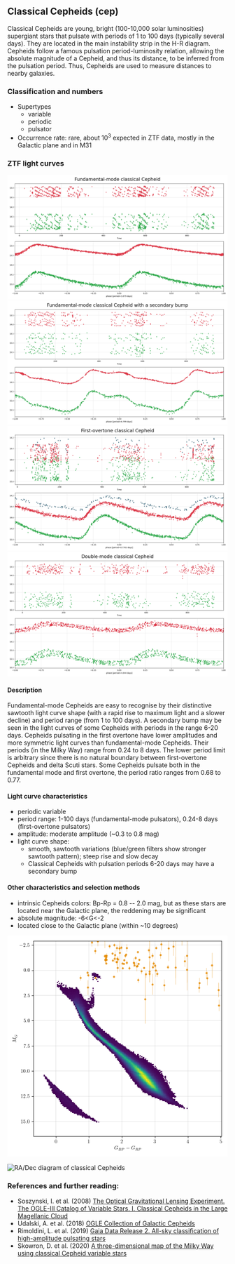 ## Classical Cepheids (cep)
Classical Cepheids are young, bright (100-10,000 solar luminosities) supergiant stars that pulsate with periods of 1 to 100 days (typically several days). They are located in the main instability strip in the H-R diagram. Cepheids follow a famous pulsation period-luminosity relation, allowing the absolute magnitude of a Cepheid, and thus its distance, to be inferred from the pulsation period. Thus, Cepheids are used to measure distances to nearby galaxies.

### Classification and numbers
- Supertypes
  - variable
  - periodic
  - pulsator
- Occurrence rate: rare, about 10<sup>3</sup> expected in ZTF data, mostly in the Galactic plane and in M31


### ZTF light curves
![ZTF cepheids](data/cepheid_F.png)
![ZTF cepheids](data/cepheid_F_1.png)
![ZTF cepheids](data/cepheid_1O.png)
![ZTF cepheids](data/cepheid_F1O.png)

#### Description
Fundamental-mode Cepheids are easy to recognise by their distinctive sawtooth light curve shape (with a rapid rise to maximum light and a slower decline) and period range (from 1 to 100 days). A secondary bump may be seen in the light curves of some Cepheids with periods in the range 6-20 days. Cepheids pulsating in the first overtone have lower amplitudes and more symmetric light curves than fundamental-mode Cepheids. Their periods (in the Milky Way) range from 0.24 to 8 days. The lower period limit is arbitrary since there is no natural boundary between first-overtone Cepheids and delta Scuti stars. Some Cepheids pulsate both in the fundamental mode and first overtone, the period ratio ranges from 0.68 to 0.77.

#### Light curve characteristics
- periodic variable
- period range: 1-100 days (fundamental-mode pulsators), 0.24-8 days (first-overtone pulsators)
- amplitude: moderate amplitude (~0.3 to 0.8 mag)
- light curve shape:
    - smooth, sawtooth variations (blue/green filters show stronger sawtooth pattern); steep rise and slow decay
    - Classical Cepheids with pulsation periods 6-20 days may have a secondary bump

#### Other characteristics and selection methods
- intrinsic Cepheids colors: Bp-Rp = 0.8 -- 2.0 mag, but as these stars are located near the Galactic plane, the reddening may be significant
- absolute magnitude: -6<G<-2
- located close to the Galactic plane (within ~10 degrees)

![HR diagram of classical Cepheids](data/hr__cepheid.png)

![RA/Dec diagram of classical Cepheids](data/radec__cepheid.png)

### References and further reading:
- Soszynski, I. et al. (2008) <a href="https://ui.adsabs.harvard.edu/abs/2008AcA....58..163S/abstract">The Optical Gravitational Lensing Experiment. The OGLE-III Catalog of Variable Stars. I. Classical Cepheids in the Large Magellanic Cloud</a>
- Udalski, A. et al. (2018) <a href="https://ui.adsabs.harvard.edu/abs/2018AcA....68..315U/abstract">OGLE Collection of Galactic Cepheids</a>
- Rimoldini, L. et al. (2019) <a href="https://ui.adsabs.harvard.edu/abs/2019A%26A...625A..97R/abstract">Gaia Data Release 2. All-sky classification of high-amplitude pulsating stars</a>
- Skowron, D. et al. (2020) <a href="https://ui.adsabs.harvard.edu/abs/2019Sci...365..478S/abstract">A three-dimensional map of the Milky Way using classical Cepheid variable stars</a>
